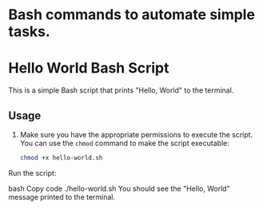 # Bash commands to automate simple tasks.
# Hello World Bash Script

This is a simple Bash script that prints "Hello, World" to the terminal.

## Usage

1. Make sure you have the appropriate permissions to execute the script. You can use the `chmod` command to make the script executable:

   ```bash
   chmod +x hello-world.sh
Run the script:

bash
Copy code
./hello-world.sh
You should see the "Hello, World" message printed to the terminal.


